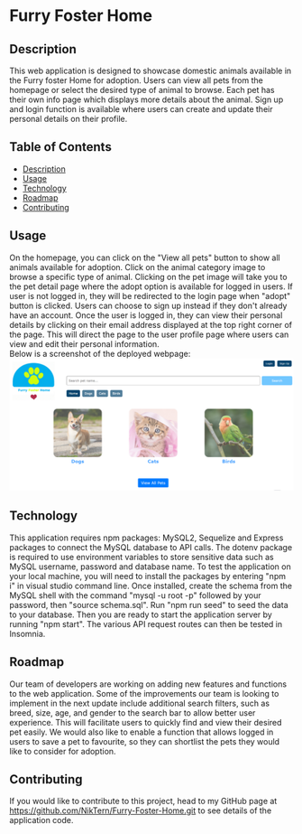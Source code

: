# Furry Foster Home
  
  ## Description
  This web application is designed to showcase domestic animals available in the Furry foster Home for adoption. 
  Users can view all pets from the homepage or select the desired type of animal to browse. Each pet has their own info page which displays more details about the animal. Sign up and login function is available where users can create and update their personal details on their profile.

  ## Table of Contents
  - [Description](#description)
  - [Usage](#usage)
  - [Technology](#technology)
  - [Roadmap](#Roadmap)
  - [Contributing](#contributing)
 
  ## Usage
  On the homepage, you can click on the "View all pets" button to show all animals available for adoption. Click on the animal category image to browse a specific type of animal. Clicking on the pet image will take you to the pet detail page where the adopt option is available for logged in users. If user is not logged in, they will be redirected to the login page when "adopt" button is clicked. 
  Users can choose to sign up instead if they don't already have an account. Once the user is logged in, they can view their personal details by clicking on their email address displayed at the top right corner of the page. This will direct the page to the user profile page where users can view and edit their personal information.  
  Below is a screenshot of the deployed webpage:
![alt="Furry-Foster-Homepage"](./public/assets/images/homepage.png)

  ## Technology
  This application requires npm packages: MySQL2, Sequelize and Express packages to connect the MySQL database to API calls. The dotenv package is required to use environment variables to store sensitive data such as MySQL username, password and database name. 
  To test the application on your local machine, you will need to install the packages by entering "npm i" in visual studio command line. Once installed, create the schema from the MySQL shell with the command "mysql -u root -p" followed by your password, then "source schema.sql". Run "npm run seed" to seed the data to your database. Then you are ready to start the application server by running "npm start". The various API request routes can then be tested in Insomnia.

  ## Roadmap
  Our team of developers are working on adding new features and functions to the web application. Some of the improvements our team is looking to implement in the next update include additional search filters, such as breed, size, age, and gender to the search bar to allow better user experience. This will facilitate users to quickly find and view their desired pet easily. We would also like to enable a function that allows logged in users to save a pet to favourite, so they can shortlist the pets they would like to consider for adoption.
  
  ## Contributing
  If you would like to contribute to this project, head to my GitHub page at https://github.com/NikTern/Furry-Foster-Home.git to see details of the application code. 
